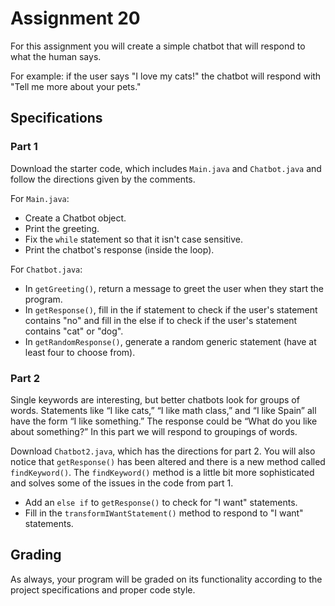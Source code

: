 # Assignment 20

For this assignment you will create a simple chatbot that will respond to what the human says.

For example: if the user says "I love my cats!" the chatbot will respond with "Tell me more about your pets."

## Specifications

### Part 1
Download the starter code, which includes `Main.java` and `Chatbot.java` and follow the directions given by the comments.

For `Main.java`:

* Create a Chatbot object.
* Print the greeting.
* Fix the `while` statement so that it isn't case sensitive.
* Print the chatbot's response (inside the loop).

For `Chatbot.java`:

* In `getGreeting()`, return a message to greet the user when they start the program.
* In `getResponse()`, fill in the if statement to check if the user's statement contains "no" and fill in the else if to check if the user's statement contains "cat" or "dog".
* In `getRandomResponse()`, generate a random generic statement (have at least four to choose from).

### Part 2

Single keywords are interesting, but better chatbots look for groups of words. Statements like “I like cats,” “I like math class,” and “I like Spain” all have the form “I like something.” The response could be “What do you like about something?” In this part we will respond to groupings of words.

Download `Chatbot2.java`, which has the directions for part 2. You will also notice that `getResponse()` has been altered and there is a new method called `findKeyword()`. The `findKeyword()` method is a little bit more sophisticated and solves some of the issues in the code from part 1.

* Add an `else if` to `getResponse()` to check for "I want" statements.
* Fill in the `transformIWantStatement()` method to respond to "I want" statements.

## Grading

As always, your program will be graded on its functionality according to the project specifications and proper code style.

